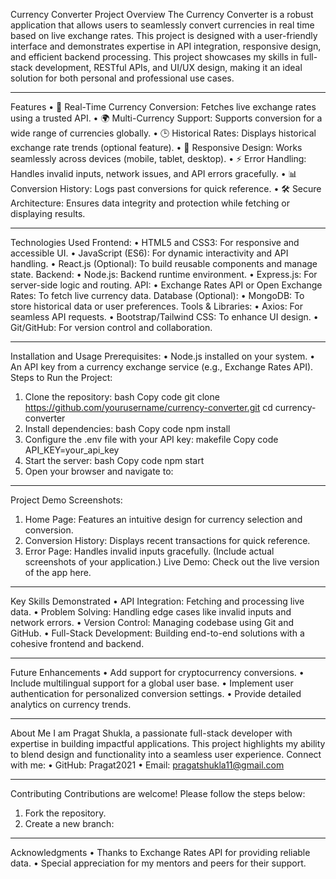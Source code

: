 Currency Converter Project
Overview
The Currency Converter is a robust application that allows users to seamlessly convert currencies in real time based on live exchange rates. This project is designed with a user-friendly interface and demonstrates expertise in API integration, responsive design, and efficient backend processing.
This project showcases my skills in full-stack development, RESTful APIs, and UI/UX design, making it an ideal solution for both personal and professional use cases.
________________________________________
Features
•	🔄 Real-Time Currency Conversion: Fetches live exchange rates using a trusted API.
•	🌍 Multi-Currency Support: Supports conversion for a wide range of currencies globally.
•	🕒 Historical Rates: Displays historical exchange rate trends (optional feature).
•	📱 Responsive Design: Works seamlessly across devices (mobile, tablet, desktop).
•	⚡ Error Handling: Handles invalid inputs, network issues, and API errors gracefully.
•	📊 Conversion History: Logs past conversions for quick reference.
•	🛠️ Secure Architecture: Ensures data integrity and protection while fetching or displaying results.
________________________________________
Technologies Used
Frontend:
•	HTML5 and CSS3: For responsive and accessible UI.
•	JavaScript (ES6): For dynamic interactivity and API handling.
•	React.js (Optional): To build reusable components and manage state.
Backend:
•	Node.js: Backend runtime environment.
•	Express.js: For server-side logic and routing.
API:
•	Exchange Rates API or Open Exchange Rates: To fetch live currency data.
Database (Optional):
•	MongoDB: To store historical data or user preferences.
Tools & Libraries:
•	Axios: For seamless API requests.
•	Bootstrap/Tailwind CSS: To enhance UI design.
•	Git/GitHub: For version control and collaboration.
________________________________________
Installation and Usage
Prerequisites:
•	Node.js installed on your system.
•	An API key from a currency exchange service (e.g., Exchange Rates API).
Steps to Run the Project:
1.	Clone the repository:
bash
Copy code
git clone https://github.com/yourusername/currency-converter.git
cd currency-converter
2.	Install dependencies:
bash
Copy code
npm install
3.	Configure the .env file with your API key:
makefile
Copy code
API_KEY=your_api_key
4.	Start the server:
bash
Copy code
npm start
5.	Open your browser and navigate to:
________________________________________
Project Demo
Screenshots:
1.	Home Page: Features an intuitive design for currency selection and conversion.
2.	Conversion History: Displays recent transactions for quick reference.
3.	Error Page: Handles invalid inputs gracefully.
(Include actual screenshots of your application.)
Live Demo:
Check out the live version of the app here.
________________________________________
Key Skills Demonstrated
•	API Integration: Fetching and processing live data.
•	Problem Solving: Handling edge cases like invalid inputs and network errors.
•	Version Control: Managing codebase using Git and GitHub.
•	Full-Stack Development: Building end-to-end solutions with a cohesive frontend and backend.
________________________________________
Future Enhancements
•	Add support for cryptocurrency conversions.
•	Include multilingual support for a global user base.
•	Implement user authentication for personalized conversion settings.
•	Provide detailed analytics on currency trends.
________________________________________
About Me
I am Pragat Shukla, a passionate full-stack developer with expertise in building impactful applications. This project highlights my ability to blend design and functionality into a seamless user experience. Connect with me:
•	GitHub: Pragat2021
•	Email: pragatshukla11@gmail.com
________________________________________
Contributing
Contributions are welcome! Please follow the steps below:
1.	Fork the repository.
2.	Create a new branch:
________________________________________
Acknowledgments
•	Thanks to Exchange Rates API for providing reliable data.
•	Special appreciation for my mentors and peers for their support.

